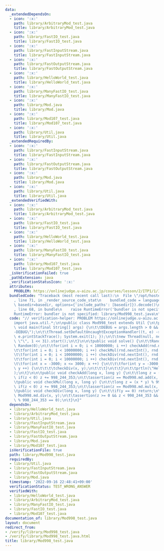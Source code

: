 ```yaml
---
data:
  _extendedDependsOn:
  - icon: ':x:'
    path: library/ArbitraryMod_test.java
    title: library/ArbitraryMod_test.java
  - icon: ':x:'
    path: library/FastIO_test.java
    title: library/FastIO_test.java
  - icon: ':x:'
    path: library/FastInputStream.java
    title: library/FastInputStream.java
  - icon: ':x:'
    path: library/FastOutputStream.java
    title: library/FastOutputStream.java
  - icon: ':x:'
    path: library/HelloWorld_test.java
    title: library/HelloWorld_test.java
  - icon: ':x:'
    path: library/ManyFastIO_test.java
    title: library/ManyFastIO_test.java
  - icon: ':x:'
    path: library/Mod.java
    title: library/Mod.java
  - icon: ':x:'
    path: library/Mod107_test.java
    title: library/Mod107_test.java
  - icon: ':x:'
    path: library/Util.java
    title: library/Util.java
  _extendedRequiredBy:
  - icon: ':x:'
    path: library/FastInputStream.java
    title: library/FastInputStream.java
  - icon: ':x:'
    path: library/FastOutputStream.java
    title: library/FastOutputStream.java
  - icon: ':x:'
    path: library/Mod.java
    title: library/Mod.java
  - icon: ':x:'
    path: library/Util.java
    title: library/Util.java
  _extendedVerifiedWith:
  - icon: ':x:'
    path: library/ArbitraryMod_test.java
    title: library/ArbitraryMod_test.java
  - icon: ':x:'
    path: library/FastIO_test.java
    title: library/FastIO_test.java
  - icon: ':x:'
    path: library/HelloWorld_test.java
    title: library/HelloWorld_test.java
  - icon: ':x:'
    path: library/ManyFastIO_test.java
    title: library/ManyFastIO_test.java
  - icon: ':x:'
    path: library/Mod107_test.java
    title: library/Mod107_test.java
  _isVerificationFailed: true
  _pathExtension: java
  _verificationStatusIcon: ':x:'
  attributes:
    PROBLEM: https://onlinejudge.u-aizu.ac.jp/courses/lesson/2/ITP1/1/ITP1_1_A
  bundledCode: "Traceback (most recent call last):\n  File \"/opt/hostedtoolcache/Python/3.10.6/x64/lib/python3.10/site-packages/onlinejudge_verify/documentation/build.py\"\
    , line 71, in _render_source_code_stat\n    bundled_code = language.bundle(stat.path,\
    \ basedir=basedir, options={'include_paths': [basedir]}).decode()\n  File \"/opt/hostedtoolcache/Python/3.10.6/x64/lib/python3.10/site-packages/onlinejudge_verify/languages/user_defined.py\"\
    , line 68, in bundle\n    raise RuntimeError('bundler is not specified: {}'.format(str(path)))\n\
    RuntimeError: bundler is not specified: library/Mod998_test.java\n"
  code: "// verification-helper: PROBLEM https://onlinejudge.u-aizu.ac.jp/courses/lesson/2/ITP1/1/ITP1_1_A\n\
    import java.util.*;\n\npublic class Mod998_test extends Util {\n\tpublic static\
    \ void main(final String[] args) {\n\t\tDEBUG = args.length > 0 && args[0].equals(\"\
    -DEBUG\");\n\t\tThread.setDefaultUncaughtExceptionHandler((t, e) -> { flush();\
    \ e.printStackTrace(); System.exit(1); });\n\t\tnew Thread(null, new Mod998_test(),\
    \ \"\", 1 << 31).start();\n\t}\n\n\tpublic void solve() {\n\t\tRandom rnd = new\
    \ Random(0);\n\t\tfor(int i = 0; i < 10000000; i ++) checkAdd(rnd.nextInt(), rnd.nextInt());\n\
    \t\tfor(int i = 0; i < 10000000; i ++) checkMul(rnd.nextInt(), rnd.nextInt());\n\
    \t\tfor(int i = 0; i < 10000000; i ++) checkDiv(rnd.nextInt(), rnd.nextInt());\n\
    \t\tfor(int i = 0; i < 10000000; i ++) checkDiv(rnd.nextInt(), rnd.nextInt());\n\
    \t\tfor(int x = -3000; x <= 3000; x ++) {\n\t\t\tfor(int y = -3000; y <= 3000;\
    \ y ++) {\n\t\t\t\tcheckDiv(x, y);\n\t\t\t}\n\t\t}\n\t\tprtln(\"Hello World\"\
    );\n\t}\n\n\tpublic void checkAdd(long x, long y) {\n\t\tlong z = (x + y) % 998_244_353;\
    \ if(z < 0) z += 998_244_353;\n\t\tassertion(z == Mod998.md.add(x, y));\n\t}\n\
    \tpublic void checkMul(long x, long y) {\n\t\tlong z = (x * y) % 998_244_353;\
    \ if(z < 0) z += 998_244_353;\n\t\tassertion(z == Mod998.md.mul(x, y));\n\t}\n\
    \tpublic void checkDiv(long x, long y) {\n\t\tif(y == 0) return;\n\t\tlong z =\
    \ Mod998.md.div(x, y);\n\t\tassertion(z >= 0 && z < 998_244_353 && (z * y - x)\
    \ % 998_244_353 == 0);\n\t}\n}"
  dependsOn:
  - library/HelloWorld_test.java
  - library/ArbitraryMod_test.java
  - library/Util.java
  - library/FastInputStream.java
  - library/ManyFastIO_test.java
  - library/FastIO_test.java
  - library/FastOutputStream.java
  - library/Mod.java
  - library/Mod107_test.java
  isVerificationFile: true
  path: library/Mod998_test.java
  requiredBy:
  - library/Util.java
  - library/FastInputStream.java
  - library/FastOutputStream.java
  - library/Mod.java
  timestamp: '2022-09-16 22:48:41+09:00'
  verificationStatus: TEST_WRONG_ANSWER
  verifiedWith:
  - library/HelloWorld_test.java
  - library/ArbitraryMod_test.java
  - library/ManyFastIO_test.java
  - library/FastIO_test.java
  - library/Mod107_test.java
documentation_of: library/Mod998_test.java
layout: document
redirect_from:
- /verify/library/Mod998_test.java
- /verify/library/Mod998_test.java.html
title: library/Mod998_test.java
---
```

